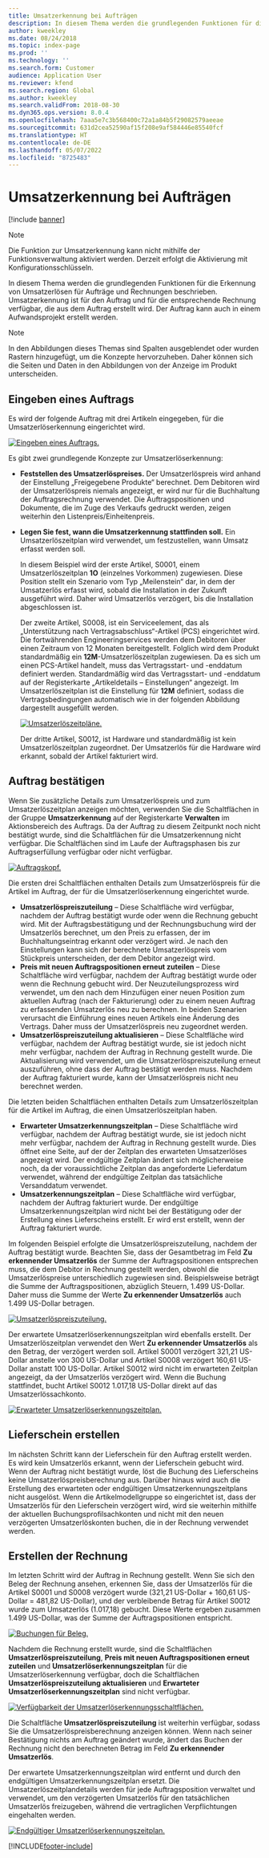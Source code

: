 ```yaml
---
title: Umsatzerkennung bei Aufträgen
description: In diesem Thema werden die grundlegenden Funktionen für die Erkennung von Umsatzerlösen für Aufträge und Rechnungen beschrieben. Umsatzerkennung ist für den Auftrag und für die entsprechende Rechnung verfügbar, die aus dem Auftrag erstellt wird.
author: kweekley
ms.date: 08/24/2018
ms.topic: index-page
ms.prod: ''
ms.technology: ''
ms.search.form: Customer
audience: Application User
ms.reviewer: kfend
ms.search.region: Global
ms.author: kweekley
ms.search.validFrom: 2018-08-30
ms.dyn365.ops.version: 8.0.4
ms.openlocfilehash: 7aaa5e7c3b568400c72a1a84b5f29082579aeeae
ms.sourcegitcommit: 631d2cea52590af15f208e9af584446e85540fcf
ms.translationtype: HT
ms.contentlocale: de-DE
ms.lasthandoff: 05/07/2022
ms.locfileid: "8725483"
---
```

# <a name="revenue-recognition-on-sales-orders"></a>Umsatzerkennung bei Aufträgen

[!include [banner](../includes/banner.md)]

> [!NOTE]
> Die Funktion zur Umsatzerkennung kann nicht mithilfe der Funktionsverwaltung aktiviert werden. Derzeit erfolgt die Aktivierung mit Konfigurationsschlüsseln.

In diesem Thema werden die grundlegenden Funktionen für die Erkennung von Umsatzerlösen für Aufträge und Rechnungen beschrieben. Umsatzerkennung ist für den Auftrag und für die entsprechende Rechnung verfügbar, die aus dem Auftrag erstellt wird. Der Auftrag kann auch in einem Aufwandsprojekt erstellt werden.

> [!NOTE]
> In den Abbildungen dieses Themas sind Spalten ausgeblendet oder wurden Rastern hinzugefügt, um die Konzepte hervorzuheben. Daher können sich die Seiten und Daten in den Abbildungen von der Anzeige im Produkt unterscheiden.

## <a name="enter-a-sales-order"></a>Eingeben eines Auftrags

Es wird der folgende Auftrag mit drei Artikeln eingegeben, für die Umsatzerlöserkennung eingerichtet wird.

[![Eingeben eines Auftrags.](./media/revenue-recognition-so-basic-sales-order-header.png)](./media/revenue-recognition-so-basic-sales-order-header.png)

Es gibt zwei grundlegende Konzepte zur Umsatzerlöserkennung:

- **Feststellen des Umsatzerlöspreises.** Der Umsatzerlöspreis wird anhand der Einstellung „Freigegebene Produkte“ berechnet. Dem Debitoren wird der Umsatzerlöspreis niemals angezeigt, er wird nur für die Buchhaltung der Auftragsrechnung verwendet. Die Auftragspositionen und Dokumente, die im Zuge des Verkaufs gedruckt werden, zeigen weiterhin den Listenpreis/Einheitenpreis.
- **Legen Sie fest, wann die Umsatzerkennung stattfinden soll.** Ein Umsatzerlöszeitplan wird verwendet, um festzustellen, wann Umsatz erfasst werden soll.

    In diesem Beispiel wird der erste Artikel, S0001, einem Umsatzerlöszeitplan **1O** (einzelnes Vorkommen) zugewiesen. Diese Position stellt ein Szenario vom Typ „Meilenstein“ dar, in dem der Umsatzerlös erfasst wird, sobald die Installation in der Zukunft ausgeführt wird. Daher wird Umsatzerlös verzögert, bis die Installation abgeschlossen ist.

    Der zweite Artikel, S0008, ist ein Serviceelement, das als „Unterstützung nach Vertragsabschluss“-Artikel (PCS) eingerichtet wird. Die fortwährenden Engineeringservices werden dem Debitoren über einen Zeitraum von 12 Monaten bereitgestellt. Folglich wird dem Produkt standardmäßig ein **12M**-Umsatzerlöszeitplan zugewiesen. Da es sich um einen PCS-Artikel handelt, muss das Vertragsstart- und -enddatum definiert werden. Standardmäßig wird das Vertragsstart- und -enddatum auf der Registerkarte „Artikeldetails – Einstellungen“ angezeigt. Im Umsatzerlöszeitplan ist die Einstellung für **12M** definiert, sodass die Vertragsbedingungen automatisch wie in der folgenden Abbildung dargestellt ausgefüllt werden.

    [![Umsatzerlöszeitpläne.](./media/revenue-recognition-so-basic-revenue-schedules.png)](./media/revenue-recognition-so-basic-revenue-schedules.png)

    Der dritte Artikel, S0012, ist Hardware und standardmäßig ist kein Umsatzerlöszeitplan zugeordnet. Der Umsatzerlös für die Hardware wird erkannt, sobald der Artikel fakturiert wird.

## <a name="confirm-the-sales-order"></a>Auftrag bestätigen

Wenn Sie zusätzliche Details zum Umsatzerlöspreis und zum Umsatzerlöszeitplan anzeigen möchten, verwenden Sie die Schaltflächen in der Gruppe **Umsatzerkennung** auf der Registerkarte **Verwalten** im Aktionsbereich des Auftrags. Da der Auftrag zu diesem Zeitpunkt noch nicht bestätigt wurde, sind die Schaltflächen für die Umsatzerkennung nicht verfügbar. Die Schaltflächen sind im Laufe der Auftragsphasen bis zur Auftragserfüllung verfügbar oder nicht verfügbar.

[![Auftragskopf.](./media/revenue-recognition-so-basic-sales-order-header-02.png)](./media/revenue-recognition-so-basic-sales-order-header-02.png)

Die ersten drei Schaltflächen enthalten Details zum Umsatzerlöspreis für die Artikel im Auftrag, der für die Umsatzerlöserkennung eingerichtet wurde.

- **Umsatzerlöspreiszuteilung** – Diese Schaltfläche wird verfügbar, nachdem der Auftrag bestätigt wurde oder wenn die Rechnung gebucht wird. Mit der Auftragsbestätigung und der Rechnungsbuchung wird der Umsatzerlös berechnet, um den Preis zu erfassen, der im Buchhaltungseintrag erkannt oder verzögert wird. Je nach den Einstellungen kann sich der berechnete Umsatzerlöspreis vom Stückpreis unterscheiden, der dem Debitor angezeigt wird.
- **Preis mit neuen Auftragspositionen erneut zuteilen** – Diese Schaltfläche wird verfügbar, nachdem der Auftrag bestätigt wurde oder wenn die Rechnung gebucht wird. Der Neuzuteilungsprozess wird verwendet, um den nach dem Hinzufügen einer neuen Position zum aktuellen Auftrag (nach der Fakturierung) oder zu einem neuen Auftrag zu erfassenden Umsatzerlös neu zu berechnen. In beiden Szenarien verursacht die Einführung eines neuen Artikels eine Änderung des Vertrags. Daher muss der Umsatzerlöspreis neu zugeordnet werden.
- **Umsatzerlöspreiszuteilung aktualisieren** – Diese Schaltfläche wird verfügbar, nachdem der Auftrag bestätigt wurde, sie ist jedoch nicht mehr verfügbar, nachdem der Auftrag in Rechnung gestellt wurde. Die Aktualisierung wird verwendet, um die Umsatzerlöspreiszuteilung erneut auszuführen, ohne dass der Auftrag bestätigt werden muss. Nachdem der Auftrag fakturiert wurde, kann der Umsatzerlöspreis nicht neu berechnet werden.

Die letzten beiden Schaltflächen enthalten Details zum Umsatzerlöszeitplan für die Artikel im Auftrag, die einen Umsatzerlöszeitplan haben.

- **Erwarteter Umsatzerkennungszeitplan** – Diese Schaltfläche wird verfügbar, nachdem der Auftrag bestätigt wurde, sie ist jedoch nicht mehr verfügbar, nachdem der Auftrag in Rechnung gestellt wurde. Dies öffnet eine Seite, auf der der Zeitplan des erwarteten Umsatzerlöses angezeigt wird. Der endgültige Zeitplan ändert sich möglicherweise noch, da der voraussichtliche Zeitplan das angeforderte Lieferdatum verwendet, während der endgültige Zeitplan das tatsächliche Versanddatum verwendet.
- **Umsatzerkennungszeitplan** – Diese Schaltfläche wird verfügbar, nachdem der Auftrag fakturiert wurde. Der endgültige Umsatzerkennungszeitplan wird nicht bei der Bestätigung oder der Erstellung eines Lieferscheins erstellt. Er wird erst erstellt, wenn der Auftrag fakturiert wurde.

Im folgenden Beispiel erfolgte die Umsatzerlöspreiszuteilung, nachdem der Auftrag bestätigt wurde. Beachten Sie, dass der Gesamtbetrag im Feld **Zu erkennender Umsatzerlös** der Summe der Auftragspositionen entsprechen muss, die dem Debitor in Rechnung gestellt werden, obwohl die Umsatzerlöspreise unterschiedlich zugewiesen sind. Beispielsweise beträgt die Summe der Auftragspositionen, abzüglich Steuern, 1.499 US-Dollar. Daher muss die Summe der Werte **Zu erkennender Umsatzerlös** auch 1.499 US-Dollar betragen.

[![Umsatzerlöspreiszuteilung.](./media/revenue-recognition-so-basic-revenue-price-allocation.png)](./media/revenue-recognition-so-basic-revenue-price-allocation.png)

Der erwartete Umsatzerlöserkennungszeitplan wird ebenfalls erstellt. Der Umsatzerlöszeitplan verwendet den Wert **Zu erkennender Umsatzerlös** als den Betrag, der verzögert werden soll. Artikel S0001 verzögert 321,21 US-Dollar anstelle von 300 US-Dollar und Artikel S0008 verzögert 160,61 US-Dollar anstatt 100 US-Dollar. Artikel S0012 wird nicht im erwarteten Zeitplan angezeigt, da der Umsatzerlös verzögert wird. Wenn die Buchung stattfindet, bucht Artikel S0012 1.017,18 US-Dollar direkt auf das Umsatzerlössachkonto.

[![Erwarteter Umsatzerlöserkennungszeitplan.](./media/revenue-recognition-so-basic-expected-rev-rec-schedule.png)](./media/revenue-recognition-so-basic-expected-rev-rec-schedule.png)

## <a name="create-the-packing-slip"></a>Lieferschein erstellen

Im nächsten Schritt kann der Lieferschein für den Auftrag erstellt werden. Es wird kein Umsatzerlös erkannt, wenn der Lieferschein gebucht wird. Wenn der Auftrag nicht bestätigt wurde, löst die Buchung des Lieferscheins keine Umsatzerlöspreisberechnung aus. Darüber hinaus wird auch die Erstellung des erwarteten oder endgültigen Umsatzerkennungszeitplans nicht ausgelöst. Wenn die Artikelmodellgruppe so eingerichtet ist, dass der Umsatzerlös für den Lieferschein verzögert wird, wird sie weiterhin mithilfe der aktuellen Buchungsprofilsachkonten und nicht mit den neuen verzögerten Umsatzerlöskonten buchen, die in der Rechnung verwendet werden.

## <a name="create-the-invoice"></a>Erstellen der Rechnung

Im letzten Schritt wird der Auftrag in Rechnung gestellt. Wenn Sie sich den Beleg der Rechnung ansehen, erkennen Sie, dass der Umsatzerlös für die Artikel S0001 und S0008 verzögert wurde (321,21 US-Dollar + 160,61 US-Dollar = 481,82 US-Dollar), und der verbleibende Betrag für Artikel S0012 wurde zum Umsatzerlös (1.017,18) gebucht. Diese Werte ergeben zusammen 1.499 US-Dollar, was der Summe der Auftragspositionen entspricht.

[![Buchungen für Beleg.](./media/revenue-recognition-so-voucher-transactions.png)](./media/revenue-recognition-so-voucher-transactions.png)

Nachdem die Rechnung erstellt wurde, sind die Schaltflächen **Umsatzerlöspreiszuteilung**, **Preis mit neuen Auftragspositionen erneut zuteilen** und **Umsatzerlöserkennungszeitplan** für die Umsatzerlöserkennung verfügbar, doch die Schaltflächen **Umsatzerlöspreiszuteilung aktualisieren** und **Erwarteter Umsatzerlöserkennungszeitplan** sind nicht verfügbar.

[![Verfügbarkeit der Umsatzerlöserkennungsschaltflächen.](./media/revenue-recognition-so-basic-after-invoice-buttons.png)](./media/revenue-recognition-so-basic-after-invoice-buttons.png)

Die Schaltfläche **Umsatzerlöspreiszuteilung** ist weiterhin verfügbar, sodass Sie die Umsatzerlöspreisberechnung anzeigen können. Wenn nach seiner Bestätigung nichts am Auftrag geändert wurde, ändert das Buchen der Rechnung nicht den berechneten Betrag im Feld **Zu erkennender Umsatzerlös**.

Der erwartete Umsatzerkennungszeitplan wird entfernt und durch den endgültigen Umsatzerkennungszeitplan ersetzt. Die Umsatzerlöszeitplandetails werden für jede Auftragsposition verwaltet und verwendet, um den verzögerten Umsatzerlös für den tatsächlichen Umsatzerlös freizugeben, während die vertraglichen Verpflichtungen eingehalten werden.

[![Endgültiger Umsatzerlöserkennungszeitplan.](./media/revenue-recognition-so-revenue-recognition-schedule.png)](./media/revenue-recognition-so-revenue-recognition-schedule.png)


[!INCLUDE[footer-include](../../includes/footer-banner.md)]
